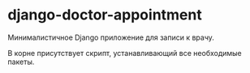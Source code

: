 # django-doctor-appointment

Минималистичное Django приложение для записи к врачу. 

В корне присутствует скрипт, устанавливающий все необходимые пакеты.
